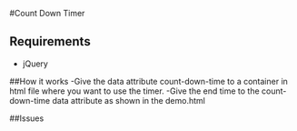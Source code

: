 #Count Down Timer

## Requirements
- jQuery

##How it works
-Give the data attribute count-down-time to a container in html file where you want to use the timer.
-Give the end time to the count-down-time data attribute as shown in the demo.html

##Issues
